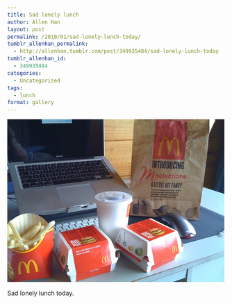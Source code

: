 ```yaml
---
title: Sad lonely lunch
author: Allen Han
layout: post
permalink: /2010/01/sad-lonely-lunch-today/
tumblr_allenhan_permalink:
  - http://allenhan.tumblr.com/post/349935484/sad-lonely-lunch-today
tumblr_allenhan_id:
  - 349935484
categories:
  - Uncategorized
tags:
  - lunch
format: gallery
---
```

[<img class="alignnone size-full wp-image-473" alt="tumblr_kwqc3acjzC1qzkacto1_" src="/images/uploads/2013/03/tumblr_kwqc3acjzC1qzkacto1_.jpg" width="500" height="375" />][1]

Sad lonely lunch today.

 [1]: /images/uploads/2013/03/tumblr_kwqc3acjzC1qzkacto1_.jpg
